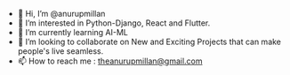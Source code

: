 - 👋 Hi, I’m @anurupmillan
- 👀 I’m interested in Python-Django, React and Flutter.
- 🌱 I’m currently learning AI-ML
- 💞️ I’m looking to collaborate on New and Exciting Projects that can make people's live seamless.
- 📫 How to reach me : theanurupmillan@gmail.com

<!---
anurupmillan/anurupmillan is a ✨ special ✨ repository because its `README.md` (this file) appears on your GitHub profile.
You can click the Preview link to take a look at your changes.
--->
